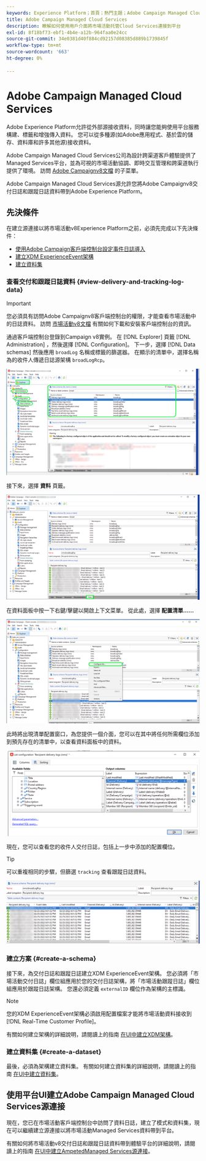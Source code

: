 ```yaml
---
keywords: Experience Platform；首頁；熱門主題；Adobe Campaign Managed Cloud Services；市場活動；市場活動管理服務
title: Adobe Campaign Managed Cloud Services
description: 瞭解如何使用用戶介面將市場活動托管Cloud Services連接到平台
exl-id: 8f18bf73-ebf1-4b4e-a12b-964faa0e24cc
source-git-commit: 34e0381d40f884cd92157d08385d889b1739845f
workflow-type: tm+mt
source-wordcount: '663'
ht-degree: 0%

---
```


# Adobe Campaign Managed Cloud Services

Adobe Experience Platform允許從外部源接收資料，同時讓您能夠使用平台服務構建、標籤和增強傳入資料。 您可以從多種源(如Adobe應用程式、基於雲的儲存、資料庫和許多其他源)接收資料。

Adobe Campaign Managed Cloud Services公司為設計跨渠道客戶體驗提供了Managed Services平台，並為可視的市場活動協調、即時交互管理和跨渠道執行提供了環境。 訪問 [Adobe Campaignv8文檔](https://experienceleague.adobe.com/docs/campaign/campaign-v8/campaign-home.html?lang=en) 的子菜單。

Adobe Campaign Managed Cloud Services源允許您將Adobe Campaignv8交付日誌和跟蹤日誌資料帶到Adobe Experience Platform。

## 先決條件

在建立源連接以將市場活動v8Experience Platform之前，必須先完成以下先決條件：

* [使用Adobe Campaign客戶端控制台設定事件日誌導入](#view-delivery-and-tracking-log-data)
* [建立XDM ExperienceEvent架構](#create-a-schema)
* [建立資料集](#create-a-dataset)

### 查看交付和跟蹤日誌資料 {#view-delivery-and-tracking-log-data}

>[!IMPORTANT]
>
>您必須具有訪問Adobe Campaignv8客戶端控制台的權限，才能查看市場活動中的日誌資料。 訪問 [市場活動v8文檔](https://experienceleague.adobe.com/docs/campaign/campaign-v8/deploy/connect.html?lang=en) 有關如何下載和安裝客戶端控制台的資訊。

通過客戶端控制台登錄到Campaign v8實例。 在 [!DNL Explorer] 頁籤 [!DNL Administration] ，然後選擇 [!DNL Configuration]。 下一步，選擇 [!DNL Data schemas] 然後應用 `broadLog` 名稱或標籤的篩選器。 在顯示的清單中，選擇名稱為的收件人傳遞日誌源架構 `broadLogRcp`。

![已選擇「瀏覽器」頁籤的Adobe Campaignv8客戶端控制台，「管理」、「配置」和「資料」架構節點已展開，並將篩選設定為「broad」。](./images/campaign/explorer.png)

接下來，選擇 **資料** 頁籤。

![已選擇資料頁籤的Adobe Campaignv8客戶端控制台。](./images/campaign/data.png)

在資料面板中按一下右鍵/擊鍵以開啟上下文菜單。 從此處，選擇 **配置清單……**

![開啟上下文菜單並選擇「配置清單」選項的Adobe Campaignv8客戶端控制台。](./images/campaign/configure.png)

此時將出現清單配置窗口，為您提供一個介面，您可以在其中將任何所需欄位添加到預先存在的清單中，以查看資料面板中的資料。

![可添加以供查看的收件人傳遞日誌的配置清單。](./images/campaign/list-configuration.png)

現在，您可以查看您的收件人交付日誌，包括上一步中添加的配置欄位。

>[!TIP]
>
>可以重複相同的步驟，但篩選 `tracking` 查看跟蹤日誌資料。

![顯示的收件人傳遞日誌包含其上次修改的名稱、傳遞渠道、內部傳遞名稱和標籤的資訊。](./images/campaign/recipient-delivery-logs.png)

### 建立方案 {#create-a-schema}

接下來，為交付日誌和跟蹤日誌建立XDM ExperienceEvent架構。 您必須將「市場活動交付日誌」欄位組應用於您的交付日誌架構，將「市場活動跟蹤日誌」欄位組應用於跟蹤日誌架構。 您還必須定義 `externalID` 欄位作為架構的主標識。

>[!NOTE]
>
>您的XDM ExperienceEvent架構必須啟用配置檔案才能將市場活動資料接收到 [!DNL Real-Time Customer Profile]。

有關如何建立架構的詳細說明，請閱讀上的指南 [在UI中建立XDM架構](../../../xdm/tutorials/create-schema-ui.md)。

### 建立資料集 {#create-a-dataset}

最後，必須為架構建立資料集。 有關如何建立資料集的詳細說明，請閱讀上的指南 [在UI中建立資料集](../../../catalog/datasets/user-guide.md)。

## 使用平台UI建立Adobe Campaign Managed Cloud Services源連接

現在，您已在市場活動客戶端控制台中訪問了資料日誌，建立了模式和資料集，現在可以繼續建立源連接以將市場活動Managed Services資料帶到平台。

有關如何將市場活動v8交付日誌和跟蹤日誌資料帶到體驗平台的詳細說明，請閱讀上的指南 [在UI中建立AmpetedManaged Services源連接](../../tutorials/ui/create/adobe-applications/campaign.md)。
